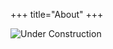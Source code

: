 +++
title="About"
+++

<img src="https://nationalsafetysigns.com.au/wp-content/uploads/2015/02/D-10199-UNDER-CONSTRUCTION.png" alt="Under Construction">